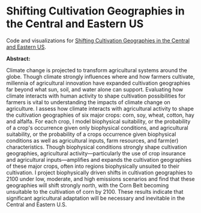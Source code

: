 # Shifting Cultivation Geographies in the Central and Eastern US

Code and visualizations for [Shifting Cultivation Geographies in the Central and Eastern US](https://iopscience.iop.org/article/10.1088/1748-9326/ac6c3d).

**Abstract:**

Climate change is projected to transform agricultural systems around the globe. Though climate strongly influences where and how farmers cultivate, millennia of agricultural innovation have expanded cultivation geographies far beyond what sun, soil, and water alone can support. Evaluating how climate interacts with human activity to shape cultivation possibilities for farmers is vital to understanding the impacts of climate change on agriculture. I assess how climate interacts with agricultural activity to shape the cultivation geographies of six major crops: corn, soy, wheat, cotton, hay and alfalfa. For each crop, I model biophysical suitability, or the probability of a crop's occurrence given only biophysical conditions, and agricultural suitability, or the probability of a crops occurrence given biophysical conditions as well as agricultural inputs, farm resources, and farm(er) characteristics. Though biophysical conditions strongly shape cultivation geographies, agricultural activity—particularly the use of crop insurance and agricultural inputs—amplifies and expands the cultivation geographies of these major crops, often into regions biophysically unsuited to their cultivation. I project biophysically driven shifts in cultivation geographies to 2100 under low, moderate, and high emissions scenarios and find that these geographies will shift strongly north, with the Corn Belt becoming unsuitable to the cultivation of corn by 2100. These results indicate that significant agricultural adaptation will be necessary and inevitable in the Central and Eastern U.S.
